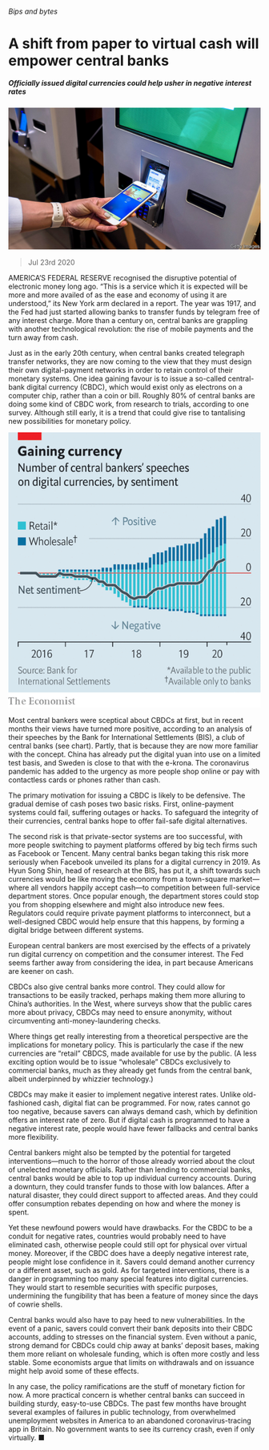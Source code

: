 ###### Bips and bytes

# A shift from paper to virtual cash will empower central banks 

##### Officially issued digital currencies could help usher in negative interest rates 

![image](images/20200725_FNP002_0.jpg) 

> Jul 23rd 2020 

AMERICA’S FEDERAL RESERVE recognised the disruptive potential of electronic money long ago. “This is a service which it is expected will be more and more availed of as the ease and economy of using it are understood,” its New York arm declared in a report. The year was 1917, and the Fed had just started allowing banks to transfer funds by telegram free of any interest charge. More than a century on, central banks are grappling with another technological revolution: the rise of mobile payments and the turn away from cash.

Just as in the early 20th century, when central banks created telegraph transfer networks, they are now coming to the view that they must design their own digital-payment networks in order to retain control of their monetary systems. One idea gaining favour is to issue a so-called central-bank digital currency (CBDC), which would exist only as electrons on a computer chip, rather than a coin or bill. Roughly 80% of central banks are doing some kind of CBDC work, from research to trials, according to one survey. Although still early, it is a trend that could give rise to tantalising new possibilities for monetary policy.

![image](images/20200725_FNC524.png) 


Most central bankers were sceptical about CBDCs at first, but in recent months their views have turned more positive, according to an analysis of their speeches by the Bank for International Settlements (BIS), a club of central banks (see chart). Partly, that is because they are now more familiar with the concept. China has already put the digital yuan into use on a limited test basis, and Sweden is close to that with the e-krona. The coronavirus pandemic has added to the urgency as more people shop online or pay with contactless cards or phones rather than cash.

The primary motivation for issuing a CBDC is likely to be defensive. The gradual demise of cash poses two basic risks. First, online-payment systems could fail, suffering outages or hacks. To safeguard the integrity of their currencies, central banks hope to offer fail-safe digital alternatives.

The second risk is that private-sector systems are too successful, with more people switching to payment platforms offered by big tech firms such as Facebook or Tencent. Many central banks began taking this risk more seriously when Facebook unveiled its plans for a digital currency in 2019. As Hyun Song Shin, head of research at the BIS, has put it, a shift towards such currencies would be like moving the economy from a town-square market—where all vendors happily accept cash—to competition between full-service department stores. Once popular enough, the department stores could stop you from shopping elsewhere and might also introduce new fees. Regulators could require private payment platforms to interconnect, but a well-designed CBDC would help ensure that this happens, by forming a digital bridge between different systems.

European central bankers are most exercised by the effects of a privately run digital currency on competition and the consumer interest. The Fed seems farther away from considering the idea, in part because Americans are keener on cash.

CBDCs also give central banks more control. They could allow for transactions to be easily tracked, perhaps making them more alluring to China’s authorities. In the West, where surveys show that the public cares more about privacy, CBDCs may need to ensure anonymity, without circumventing anti-money-laundering checks.

Where things get really interesting from a theoretical perspective are the implications for monetary policy. This is particularly the case if the new currencies are “retail” CBDCS, made available for use by the public. (A less exciting option would be to issue “wholesale” CBDCs exclusively to commercial banks, much as they already get funds from the central bank, albeit underpinned by whizzier technology.)

CBDCs may make it easier to implement negative interest rates. Unlike old-fashioned cash, digital fiat can be programmed. For now, rates cannot go too negative, because savers can always demand cash, which by definition offers an interest rate of zero. But if digital cash is programmed to have a negative interest rate, people would have fewer fallbacks and central banks more flexibility.

Central bankers might also be tempted by the potential for targeted interventions—much to the horror of those already worried about the clout of unelected monetary officials. Rather than lending to commercial banks, central banks would be able to top up individual currency accounts. During a downturn, they could transfer funds to those with low balances. After a natural disaster, they could direct support to affected areas. And they could offer consumption rebates depending on how and where the money is spent.

Yet these newfound powers would have drawbacks. For the CBDC to be a conduit for negative rates, countries would probably need to have eliminated cash, otherwise people could still opt for physical over virtual money. Moreover, if the CBDC does have a deeply negative interest rate, people might lose confidence in it. Savers could demand another currency or a different asset, such as gold. As for targeted interventions, there is a danger in programming too many special features into digital currencies. They would start to resemble securities with specific purposes, undermining the fungibility that has been a feature of money since the days of cowrie shells.

Central banks would also have to pay heed to new vulnerabilities. In the event of a panic, savers could convert their bank deposits into their CBDC accounts, adding to stresses on the financial system. Even without a panic, strong demand for CBDCs could chip away at banks’ deposit bases, making them more reliant on wholesale funding, which is often more costly and less stable. Some economists argue that limits on withdrawals and on issuance might help avoid some of these effects.

In any case, the policy ramifications are the stuff of monetary fiction for now. A more practical concern is whether central banks can succeed in building sturdy, easy-to-use CBDCs. The past few months have brought several examples of failures in public technology, from overwhelmed unemployment websites in America to an abandoned coronavirus-tracing app in Britain. No government wants to see its currency crash, even if only virtually. ■


